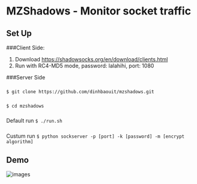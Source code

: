 # MZShadows - Monitor socket traffic 
## Set Up

###Client Side:
1. Download https://shadowsocks.org/en/download/clients.html
2. Run with RC4-MD5 mode, password: lalahihi, port: 1080

###Server Side
#####
```$ git clone https://github.com/dinhbaouit/mzshadows.git```
#####
```$ cd mzshadows```
#####
Default run
```$ ./run.sh```
#####
Custum run
```$ python sockserver -p [port] -k [password] -m [encrypt algorithm]```

## Demo

 ![images](/assets/images/demo.png)

